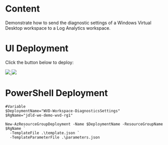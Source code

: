 # Content
Demonstrate how to send the diagnostic settings of a Windows Virtual Desktop workspace to a Log Analytics workspace.

# UI Deployment
Click the button below to deploy:

<a href="https://portal.azure.com/#create/Microsoft.Template/uri/https%3A%2F%2Fraw.githubusercontent.com%2FJamesDLD%2FAzureRm-Template%2Fmaster%2FDeploy-WvdWorkspaceDiagnostics%2Ftemplate.json" target="_blank">
    <img src="http://azuredeploy.net/deploybutton.png"/>
</a>
<a href="http://armviz.io/#/?load=https%3A%2F%2Fraw.githubusercontent.com%2FJamesDLD%2FAzureRm-Template%2Fmaster%2FDeploy-WvdWorkspaceDiagnostics%2Ftemplate.json" target="_blank">
    <img src="http://armviz.io/visualizebutton.png"/>
</a>

# PowerShell Deployment
```
#Variable
$DeploymentName="WVD-Workspace-DiagnosticsSettings"
$RgName="jdld-we-demo-wvd-rg1"

New-AzResourceGroupDeployment -Name $DeploymentName -ResourceGroupName $RgName `
  -TemplateFile .\template.json `
  -TemplateParameterFile .\parameters.json

```